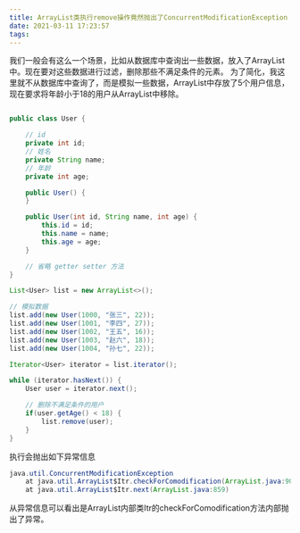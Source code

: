 ```yaml
---
title: ArrayList类执行remove操作竟然抛出了ConcurrentModificationException 异常
date: 2021-03-11 17:23:57
tags:
---
```

我们一般会有这么一个场景，比如从数据库中查询出一些数据，放入了ArrayList中。现在要对这些数据进行过滤，删除那些不满足条件的元素。
为了简化，我这里就不从数据库中查询了，而是模拟一些数据，ArrayList中存放了5个用户信息，现在要求将年龄小于18的用户从ArrayList中移除。

```java

public class User {

    // id
    private int id;
    // 姓名
    private String name;
    // 年龄
    private int age;

    public User() {
    }

    public User(int id, String name, int age) {
        this.id = id;
        this.name = name;
        this.age = age;
    }

    // 省略 getter setter 方法
}
```

```java
List<User> list = new ArrayList<>();

// 模拟数据
list.add(new User(1000, "张三", 22));
list.add(new User(1001, "李四", 27));
list.add(new User(1002, "王五", 16));
list.add(new User(1003, "赵六", 18));
list.add(new User(1004, "孙七", 22));

Iterator<User> iterator = list.iterator();

while (iterator.hasNext()) {
    User user = iterator.next();

    // 删除不满足条件的用户
    if(user.getAge() < 18) {
        list.remove(user);
    }
}
```

执行会抛出如下异常信息
```java
java.util.ConcurrentModificationException
	at java.util.ArrayList$Itr.checkForComodification(ArrayList.java:909)
	at java.util.ArrayList$Itr.next(ArrayList.java:859)
```

从异常信息可以看出是ArrayList内部类Itr的checkForComodification方法内部抛出了异常。


